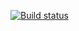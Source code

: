 [![Build status](https://ci.appveyor.com/api/projects/status/rxyy6g2oxg7x14y4?svg=true)](https://ci.appveyor.com/project/lvanych/matchers)
